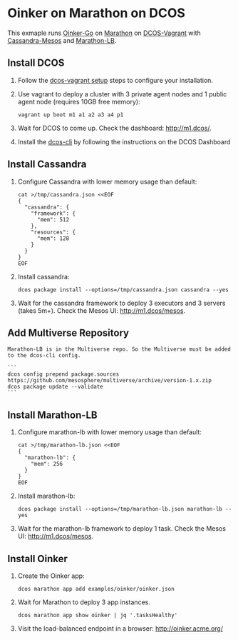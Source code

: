 # Oinker on Marathon on DCOS

This exmaple runs [Oinker-Go](https://github.com/mesosphere/oinker-go) on [Marathon](https://mesosphere.github.io/marathon/) on [DCOS-Vagrant](https://github.com/mesosphere/dcos-vagrant) with [Cassandra-Mesos](https://github.com/mesosphere/cassandra-mesos) and [Marathon-LB](https://github.com/mesosphere/marathon-lb).


## Install DCOS

1. Follow the [dcos-vagrant setup](https://github.com/mesosphere/dcos-vagrant#setup) steps to configure your installation.
1. Use vagrant to deploy a cluster with 3 private agent nodes and 1 public agent node (requires 10GB free memory):

    ```
    vagrant up boot m1 a1 a2 a3 a4 p1
    ```
1. Wait for DCOS to come up. Check the dashboard: <http://m1.dcos/>.
1. Install the [dcos-cli](https://github.com/mesosphere/dcos-cli) by following the instructions on the DCOS Dashboard


## Install Cassandra

1. Configure Cassandra with lower memory usage than default:

    ```
    cat >/tmp/cassandra.json <<EOF
    {
      "cassandra": {
        "framework": {
          "mem": 512
        },
        "resources": {
          "mem": 128
        }
      }
    }
    EOF
    ```
1. Install cassandra:

    ```
    dcos package install --options=/tmp/cassandra.json cassandra --yes
    ```
1. Wait for the cassandra framework to deploy 3 executors and 3 servers (takes 5m+). Check the Mesos UI: <http://m1.dcos/mesos>.

## Add Multiverse Repository

    Marathon-LB is in the Multiverse repo. So the Multiverse must be added to the dcos-cli config.

    ```
    dcos config prepend package.sources https://github.com/mesosphere/multiverse/archive/version-1.x.zip
    dcos package update --validate
    ```

## Install Marathon-LB

1. Configure marathon-lb with lower memory usage than default:

    ```
    cat >/tmp/marathon-lb.json <<EOF
    {
      "marathon-lb": {
        "mem": 256
      }
    }
    EOF
    ```
1. Install marathon-lb:

    ```
    dcos package install --options=/tmp/marathon-lb.json marathon-lb --yes
    ```
1. Wait for the marathon-lb framework to deploy 1 task. Check the Mesos UI: <http://m1.dcos/mesos>.


## Install Oinker

1. Create the Oinker app:

    ```
    dcos marathon app add examples/oinker/oinker.json
    ```
1. Wait for Marathon to deploy 3 app instances.

    ```
    dcos marathon app show oinker | jq '.tasksHealthy'
    ```
1. Visit the load-balanced endpoint in a browser: <http://oinker.acme.org/>
